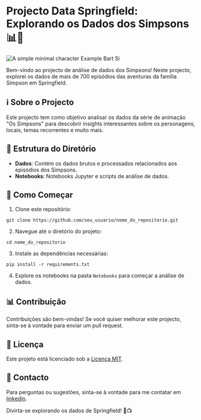 # Projecto Data Springfield: Explorando os Dados dos Simpsons 📊🍩
![A simple minimal character  Example Bart Si](https://github.com/fernandogomesfg/springfield_simpsons_analise/assets/59961857/7ee1cb5b-339a-483c-8766-16db34f47b1b)

Bem-vindo ao projecto de análise de dados dos Simpsons! Neste projecto, explorei os dados de mais de 700 episódios das aventuras da família Simpson em Springfield.

## ℹ️ Sobre o Projecto

Este projecto tem como objetivo analisar os dados da série de animação "Os Simpsons" para descobrir insights interessantes sobre os personagens, locais, temas recorrentes e muito mais.

## 📂 Estrutura do Diretório

- **Dados**: Contém os dados brutos e processados relacionados aos episódios dos Simpsons.
- **Notebooks**: Notebooks Jupyter e scripts de análise de dados.
<!-- - **Visualizações**: Visualizações geradas durante a análise de dados.
- **Documentação**: Documentos relacionados ao projeto.
- **Recursos**: Arquivos adicionais necessários para o projecto.-->

## 🚀 Como Começar

1. Clone este repositório:

```
git clone https://github.com/seu_usuario/nome_do_repositorio.git
```

2. Navegue até o diretório do projeto:

```
cd nome_do_repositorio
```

3. Instale as dependências necessárias:

```
pip install -r requirements.txt
```

4. Explore os notebooks na pasta `Notebooks` para começar a análise de dados.

## 📊 Contribuição

Contribuições são bem-vindas! Se você quiser melhorar este projecto, sinta-se à vontade para enviar um pull request.

## 📝 Licença

Este projeto está licenciado sob a [Licença MIT](LICENSE).

## 📧 Contacto

Para perguntas ou sugestões, sinta-se à vontade para me contatar em [linkedin](https://www.linkedin.com/in/fernandogomesfg/).

Divirta-se explorando os dados de Springfield! 🍩📺




